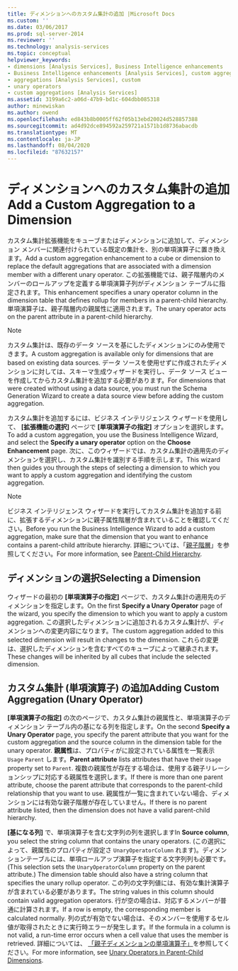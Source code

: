 ```yaml
---
title: ディメンションへのカスタム集計の追加 |Microsoft Docs
ms.custom: ''
ms.date: 03/06/2017
ms.prod: sql-server-2014
ms.reviewer: ''
ms.technology: analysis-services
ms.topic: conceptual
helpviewer_keywords:
- dimensions [Analysis Services], Business Intelligence enhancements
- Business Intelligence enhancements [Analysis Services], custom aggregations
- aggregations [Analysis Services], custom
- unary operators
- custom aggregations [Analysis Services]
ms.assetid: 3199a6c2-a06d-47b9-bd1c-604dbb085318
author: minewiskan
ms.author: owend
ms.openlocfilehash: ed843b8b0005ff62f05b13ebd20024d528857388
ms.sourcegitcommit: ad4d92dce894592a259721a1571b1d8736abacdb
ms.translationtype: MT
ms.contentlocale: ja-JP
ms.lasthandoff: 08/04/2020
ms.locfileid: "87632157"
---
```

# <a name="add-a-custom-aggregation-to-a-dimension"></a><span data-ttu-id="27bbc-102">ディメンションへのカスタム集計の追加</span><span class="sxs-lookup"><span data-stu-id="27bbc-102">Add a Custom Aggregation to a Dimension</span></span>
  <span data-ttu-id="27bbc-103">カスタム集計拡張機能をキューブまたはディメンションに追加して、ディメンション メンバーに関連付けられている既定の集計を、別の単項演算子に置き換えます。</span><span class="sxs-lookup"><span data-stu-id="27bbc-103">Add a custom aggregation enhancement to a cube or dimension to replace the default aggregations that are associated with a dimension member with a different unary operator.</span></span> <span data-ttu-id="27bbc-104">この拡張機能では、親子階層内のメンバーのロールアップを定義する単項演算子列がディメンション テーブルに指定されます。</span><span class="sxs-lookup"><span data-stu-id="27bbc-104">This enhancement specifies a unary operator column in the dimension table that defines rollup for members in a parent-child hierarchy.</span></span> <span data-ttu-id="27bbc-105">単項演算子は、親子階層内の親属性に適用されます。</span><span class="sxs-lookup"><span data-stu-id="27bbc-105">The unary operator acts on the parent attribute in a parent-child hierarchy.</span></span>  
  
> [!NOTE]  
>  <span data-ttu-id="27bbc-106">カスタム集計は、既存のデータ ソースを基にしたディメンションにのみ使用できます。</span><span class="sxs-lookup"><span data-stu-id="27bbc-106">A custom aggregation is available only for dimensions that are based on existing data sources.</span></span> <span data-ttu-id="27bbc-107">データ ソースを使用せずに作成されたディメンションに対しては、スキーマ生成ウィザードを実行し、データ ソース ビューを作成してからカスタム集計を追加する必要があります。</span><span class="sxs-lookup"><span data-stu-id="27bbc-107">For dimensions that were created without using a data source, you must run the Schema Generation Wizard to create a data source view before adding the custom aggregation.</span></span>  
  
 <span data-ttu-id="27bbc-108">カスタム集計を追加するには、ビジネス インテリジェンス ウィザードを使用して、 **[拡張機能の選択]** ページで **[単項演算子の指定]** オプションを選択します。</span><span class="sxs-lookup"><span data-stu-id="27bbc-108">To add a custom aggregation, you use the Business Intelligence Wizard, and select the **Specify a unary operator** option on the **Choose Enhancement** page.</span></span> <span data-ttu-id="27bbc-109">次に、このウィザードでは、カスタム集計の適用先のディメンションを選択し、カスタム集計を識別する手順を示します。</span><span class="sxs-lookup"><span data-stu-id="27bbc-109">This wizard then guides you through the steps of selecting a dimension to which you want to apply a custom aggregation and identifying the custom aggregation.</span></span>  
  
> [!NOTE]  
>  <span data-ttu-id="27bbc-110">ビジネス インテリジェンス ウィザードを実行してカスタム集計を追加する前に、拡張するディメンションに親子属性階層が含まれていることを確認してください。</span><span class="sxs-lookup"><span data-stu-id="27bbc-110">Before you run the Business Intelligence Wizard to add a custom aggregation, make sure that the dimension that you want to enhance contains a parent-child attribute hierarchy.</span></span> <span data-ttu-id="27bbc-111">詳細については、「[親子階層](parent-child-dimension.md)」を参照してください。</span><span class="sxs-lookup"><span data-stu-id="27bbc-111">For more information, see [Parent-Child Hierarchy](parent-child-dimension.md).</span></span>  
  
## <a name="selecting-a-dimension"></a><span data-ttu-id="27bbc-112">ディメンションの選択</span><span class="sxs-lookup"><span data-stu-id="27bbc-112">Selecting a Dimension</span></span>  
 <span data-ttu-id="27bbc-113">ウィザードの最初の **[単項演算子の指定]** ページで、カスタム集計の適用先のディメンションを指定します。</span><span class="sxs-lookup"><span data-stu-id="27bbc-113">On the first **Specify a Unary Operator** page of the wizard, you specify the dimension to which you want to apply a custom aggregation.</span></span> <span data-ttu-id="27bbc-114">この選択したディメンションに追加されるカスタム集計が、ディメンションへの変更内容になります。</span><span class="sxs-lookup"><span data-stu-id="27bbc-114">The custom aggregation added to this selected dimension will result in changes to the dimension.</span></span> <span data-ttu-id="27bbc-115">これらの変更は、選択したディメンションを含むすべてのキューブによって継承されます。</span><span class="sxs-lookup"><span data-stu-id="27bbc-115">These changes will be inherited by all cubes that include the selected dimension.</span></span>  
  
## <a name="adding-custom-aggregation-unary-operator"></a><span data-ttu-id="27bbc-116">カスタム集計 (単項演算子) の追加</span><span class="sxs-lookup"><span data-stu-id="27bbc-116">Adding Custom Aggregation (Unary Operator)</span></span>  
 <span data-ttu-id="27bbc-117">**[単項演算子の指定]** の次のページで、カスタム集計の親属性と、単項演算子のディメンション テーブル内の基になる列を指定します。</span><span class="sxs-lookup"><span data-stu-id="27bbc-117">On the second **Specify a Unary Operator** page, you specify the parent attribute that you want for the custom aggregation and the source column in the dimension table for the unary operator.</span></span> <span data-ttu-id="27bbc-118">**親属性**は、プロパティがに設定されている属性を一覧表示 `Usage` `Parent` します。</span><span class="sxs-lookup"><span data-stu-id="27bbc-118">**Parent attribute** lists attributes that have their `Usage` property set to `Parent`.</span></span> <span data-ttu-id="27bbc-119">複数の親属性が存在する場合は、使用する親子リレーションシップに対応する親属性を選択します。</span><span class="sxs-lookup"><span data-stu-id="27bbc-119">If there is more than one parent attribute, choose the parent attribute that corresponds to the parent-child relationship that you want to use.</span></span> <span data-ttu-id="27bbc-120">親属性が一覧に含まれていない場合、ディメンションには有効な親子階層が存在していません。</span><span class="sxs-lookup"><span data-stu-id="27bbc-120">If there is no parent attribute listed, then the dimension does not have a valid parent-child hierarchy.</span></span>  
  
 <span data-ttu-id="27bbc-121">**[基になる列]** で、単項演算子を含む文字列の列を選択します</span><span class="sxs-lookup"><span data-stu-id="27bbc-121">In **Source column**, you select the string column that contains the unary operators.</span></span> <span data-ttu-id="27bbc-122">(この選択によって、親属性のプロパティが設定さ `UnaryOperatorColumn` れます)。ディメンションテーブルには、単項ロールアップ演算子を指定する文字列列も必要です。</span><span class="sxs-lookup"><span data-stu-id="27bbc-122">(This selection sets the `UnaryOperatorColumn` property on the parent attribute.) The dimension table should also have a string column that specifies the unary rollup operator.</span></span> <span data-ttu-id="27bbc-123">この列の文字列値には、有効な集計演算子が含まれている必要があります。</span><span class="sxs-lookup"><span data-stu-id="27bbc-123">The string values in this column should contain valid aggregation operators.</span></span> <span data-ttu-id="27bbc-124">行が空の場合は、対応するメンバーが普通に計算されます。</span><span class="sxs-lookup"><span data-stu-id="27bbc-124">If a row is empty, the corresponding member is calculated normally.</span></span> <span data-ttu-id="27bbc-125">列の式が有効でない場合は、そのメンバーを使用するセル値が取得されたときに実行時エラーが発生します。</span><span class="sxs-lookup"><span data-stu-id="27bbc-125">If the formula in a column is not valid, a run-time error occurs when a cell value that uses the member is retrieved.</span></span> <span data-ttu-id="27bbc-126">詳細については、 [「親子ディメンションの単項演算子」](parent-child-dimension-attributes-unary-operators.md)を参照してください。</span><span class="sxs-lookup"><span data-stu-id="27bbc-126">For more information, see [Unary Operators in Parent-Child Dimensions](parent-child-dimension-attributes-unary-operators.md).</span></span>  
  
  

